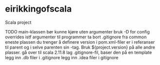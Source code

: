 # eirikkingofscala
Scala project

TODO
main-klassen bør kunne kjøre uten argumenter
bruk -D for config overrides istf argumenter til programmer
ta bort .gitignore fra common
eneste plassen du trenger å definere version i pom.xml-filer er i referanser til parent og i selve parenten sin <version>-tag. Bruk ${project.version} på alle andre plasser.
gå over til scala 2.11.8
lag .gitignore-fil, baser den på en template
legg inn .db filer i .gitignore
legg inn .idea filer i gitignore
